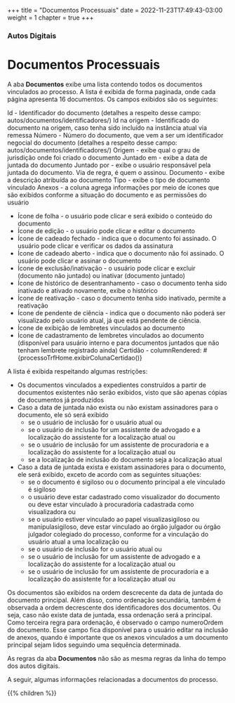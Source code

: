 +++
title = "Documentos Processuais"
date = 2022-11-23T17:49:43-03:00
weight = 1
chapter = true
+++

### Autos Digitais

# Documentos Processuais

A aba **Documentos** exibe uma lista contendo todos os documentos vinculados ao processo. A lista é exibida de forma paginada, onde cada página apresenta 16 documentos. Os campos exibidos são os seguintes:

<!-- realizarDownload: {valueType: realizarDownload, headerType: checkSelecionarDocumentos, properties: {columnRendered: #{processoTrfHome.exibeColunaDeDownloadDeDocumentos()}}}</value>-->
Id - Identificador do documento (detalhes a respeito desse campo: autos/documentos/identificadores/)
Id na origem - Identificado do documento na origem, caso tenha sido incluído na instância atual via remessa
Número - Número do documento, que vem a ser um identificador negocial do documento (detalhes a respeito desse campo: autos/documentos/identificadores/)
Origem - exibe qual o grau de jurisdição onde foi criado o documento
Juntado em - exibe a data de juntada do documento
Juntado por - exibe o usuário responsável pela juntada do documento. Via de regra, é quem o assinou. 
Documento - exibe a descrição atribuída ao documento
Tipo - exibe o tipo de documento vinculado
Anexos - a coluna agrega informações por meio de ícones que são exibidos conforme a situação do documento e as permissões do usuário
- Ícone de folha - o usuário pode clicar e será exibido o conteúdo do documento
- Ícone de edição - o usuário pode clicar e editar o documento
- Ícone de cadeado fechado - indica que o documento foi assinado. O usuário pode clicar e verificar os dados da assinatura
- Ícone de cadeado aberto - indica que o documento não foi assinado. O usuário pode clicar e assinar o documento
- Ícone de exclusão/inativação - o usuário pode clicar e excluir (documento não juntado) ou inativar (documento juntado)
- Ícone de histórico de desentranhamento - caso o documento tenha sido inativado e ativado novamente, exibe o histórico
- Ícone de reativação - caso o documento tenha sido inativado, permite a reativação
- Ícone de pendente de ciência - indica que o documento não poderá ser visualizado pelo usuário atual, já que está pendente de ciência.
- Ícone de exibição de lembretes vinculados ao documento
- Ícone de cadastramento de lembretes vinculados ao documento (disponível para usuário interno e para documentos juntados que não tenham lembrete registrado ainda)
Certidão -  columnRendered: #{processoTrfHome.exibirColunaCertidao()}

A lista é exibida respeitando algumas restrições:
- Os documentos vinculados a expedientes construídos a partir de documentos existentes não serão exibidos, visto que são apenas cópias de documentos já produzidos
- Caso a data de juntada não exista ou não existam assinadores para o documento, ele só será exibido 
  - se o usuário de inclusão for o usuário atual ou
  - se o usuário de inclusão for um assistente de advogado e a localização do assistente for a localização atual ou
  - se o usuário de inclusão for um assistente de procuradoria e a localização do assistente for a localização atual ou
  - se a localização de inclusão do documento seja a localização atual
- Caso a data de juntada exista e existam assinadores para o documento, ele será exibido, exceto de acordo com as seguintes situações:
  - se o documento é sigiloso ou o documento principal a ele vinculado é sigiloso
   - o usuário deve estar cadastrado como visualizador do documento ou deve estar vinculado à procuradoria cadastrada como visualizadora ou
   - se o usuário estiver vinculado ao papel visualizasigiloso ou manipulasigiloso, deve estar vinculado ao órgão julgador ou órgão julgador colegiado do processo, conforme for a vinculação do usuário atual a uma localização ou
   - se o usuário de inclusão for o usuário atual ou
   - se o usuário de inclusão for um assistente de advogado e a localização do assistente for a localização atual ou
   - se o usuário de inclusão for um assistente de procuradoria e a localização do assistente for a localização atual ou 

Os documentos são exibidos na ordem descrecente da data de juntada do documento principal. Além disso, como ordenação secundária, também é observada a ordem decrescente dos identificadores dos documentos. Ou seja, caso não existe data de juntada, essa ordenação será a principal. Como terceira regra para ordenação, é observado o campo numeroOrdem do documento. Esse campo fica disponível para o usuário editar na inclusão de anexos, quando é importante que os anexos vinculados a um documento principal sejam lidos seguindo uma sequência determinada.

As regras da aba **Documentos** não são as mesma regras da linha do tempo dos autos digitais.

A seguir, algumas informações relacionadas a documentos do processo.

{{% children  %}}
